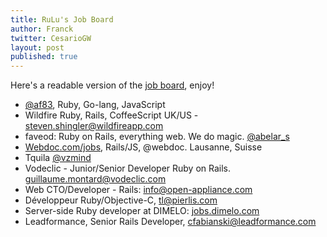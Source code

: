 ```yaml
---
title: RuLu's Job Board
author: Franck
twitter: CesarioGW
layout: post
published: true
---
```


Here's a readable version of the [job board](http://twitpic.com/a00oat), enjoy!

* [@af83](http://twitter.com/af83), Ruby, Go-lang, JavaScript
* Wildfire Ruby, Rails, CoffeeScript UK/US - [steven.shingler@wildfireapp.com](mailto:steven.shingler@wildfireapp.com)
* faveod: Ruby on Rails, everything web. We do magic. [@abelar\_s](http://twitter.com/abelar_s)
* [Webdoc.com/jobs](http://webdoc.com/jobs), Rails/JS, @webdoc. Lausanne, Suisse
* Tquila [@vzmind](http://twitter.com/vzmind)
* Vodeclic - Junior/Senior Developer Ruby on Rails. [guillaume.montard@vodeclic.com ](mailto:guillaume.montard@vodeclic.com)
* Web CTO/Developer - Rails: [info@open-appliance.com](mailto:info@open-appliance.com)
* Développeur Ruby/Objective-C, [tl@pierlis.com](mailto:tl@pierlis.com)
* Server-side Ruby developer at DIMELO: [jobs.dimelo.com](http://jobs.dimelo.com)
* Leadformance, Senior Rails Developer, [cfabianski@leadformance.com](mailto:cfabianski@leadformance.com)
